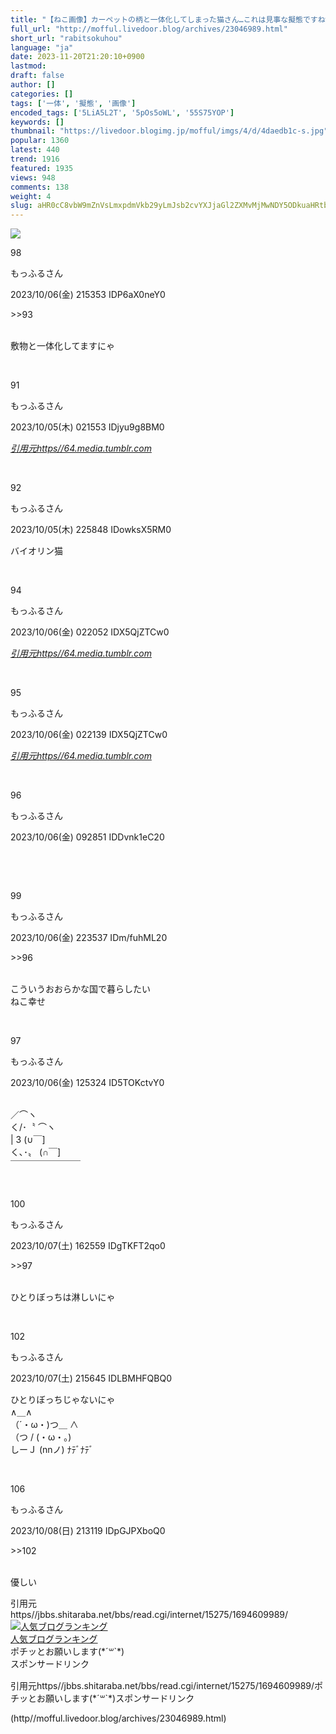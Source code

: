 ```yaml
---
title: "【ねこ画像】カーペットの柄と一体化してしまった猫さん…これは見事な擬態ですねwww "
full_url: "http://mofful.livedoor.blog/archives/23046989.html"
short_url: "rabitsokuhou"
language: "ja"
date: 2023-11-20T21:20:10+0900
lastmod: 
draft: false
author: []
categories: []
tags: ['一体', '擬態', '画像']
encoded_tags: ['5LiA5L2T', '5pOs5oWL', '55S75YOP']
keywords: []
thumbnail: "https://livedoor.blogimg.jp/mofful/imgs/4/d/4daedb1c-s.jpg"
popular: 1360
latest: 440
trend: 1916
featured: 1935
views: 948
comments: 138
weight: 4
slug: aHR0cC8vbW9mZnVsLmxpdmVkb29yLmJsb2cvYXJjaGl2ZXMvMjMwNDY5ODkuaHRtbA==
---
```


![](https://livedoor.blogimg.jp/mofful/imgs/4/d/4daedb1c-s.jpg)

<div><p class='t_h t_i'>98 <p>もっふるさん</p> <p>2023/10/06(金) 215353 IDP6aX0neY0</p></p><p class='t_b t_i'><p class='anchor'>>>93</p><br>敷物と一体化してますにゃ</p><br><p class='t_h'>91 <p>もっふるさん</p> <p> 2023/10/05(木) 021553 IDjyu9g8BM0</p></p> <a href='https//64.media.tumblr.com/871e8d6964e163c6f216206fdd012b5e/7869467c86ac1a66-7c/s1280x1920/9ab0d60b3f2544c04eaa18dfc7eb01c4236aeeb4.jpg' target='_blank' title=''><i><p>引用元https//64.media.tumblr.com<br></p></i></a><br> <p class='t_h'>92 <p>もっふるさん</p> <p> 2023/10/05(木) 225848 IDowksX5RM0</p></p> <p class='t_b'>バイオリン猫</p><p class='t_h t_i'><br></p> <p class='t_h'>94 <p>もっふるさん</p> <p> 2023/10/06(金) 022052 IDX5QjZTCw0</p></p> <a href='https//64.media.tumblr.com/ce53d29fc41ee9f2d0ce3ce0c4cc575c/75a97326074289af-f2/s1280x1920/d781d4aae0e0b2b08bb4b568185fe06aa03a5a0d.jpg' target='_blank' title=''><i><p>引用元https//64.media.tumblr.com<br></p></i></a><br> <p class='t_h'>95 <p>もっふるさん</p> <p> 2023/10/06(金) 022139 IDX5QjZTCw0</p></p> <a href='https//64.media.tumblr.com/64c3f38dbccaaf449161483b9ea46bb4/095a70835d44f92a-b3/s1280x1920/6201a29fe2a93498a18042f339d7e52bef9b113c.jpg' target='_blank' title=''><i><p>引用元https//64.media.tumblr.com<br></p></i></a><br> <p class='t_h'>96 <p>もっふるさん</p> <p> 2023/10/06(金) 092851 IDDvnk1eC20<br></p><br><p> </p></p> <p class='t_b'><br></p> <p class='t_h t_i'>99 <p>もっふるさん</p> <p> 2023/10/06(金) 223537 IDm/fuhML20</p></p> <p class='t_b t_i'><p class='anchor'>>>96</p><br>こういうおおらかな国で暮らしたい<br>ねこ幸せ</p><br> <p class='t_h'>97 <p>もっふるさん</p> <p> 2023/10/06(金) 125324 ID5TOKctvY0</p></p> <p class='t_b'> <br> ／⌒ヽ<br> く/･〝 ⌒ヽ<br> | 3 (∪￣]<br> く､･〟 (∩￣]<br>￣￣￣￣￣￣￣￣</p><br> <p class='t_h t_i'>100 <p>もっふるさん</p> <p> 2023/10/07(土) 162559 IDgTKFT2qo0</p></p> <p class='t_b t_i'><p class='anchor'>>>97</p><br>ひとりぼっちは淋しいにゃ</p><br> <p class='t_h'>102 <p>もっふるさん</p> <p> 2023/10/07(土) 215645 IDLBMHFQBQ0</p></p> <p class='t_b'>ひとりぼっちじゃないにゃ<br> ∧＿∧<br> （´・ω・)つ＿ ∧<br> （つ / (・ω・｡)<br> しーＪ (nnノ) ﾅﾃﾞﾅﾃﾞ</p><br> <p class='t_h t_i'>106 <p>もっふるさん</p> <p> 2023/10/08(日) 213119 IDpGJPXboQ0</p></p> <p class='t_b t_i'><p class='anchor'>>>102</p><br>優しい<br></p>引用元<br> https//jbbs.shitaraba.net/bbs/read.cgi/internet/15275/1694609989/<br><a href='//blog.with2.net/link/?2036932'><img src='https//blog.with2.net/img/banner/banner_21.gif' title='人気ブログランキング'></a><br><a href='//blog.with2.net/link/?2036932'>人気ブログランキング</a><br>ポチッとお願いします(*´꒳`*)<br>スポンサードリンク<br><img border='0' width='1' height='1' src='https//www11.a8.net/0.gif?a8mat=3BDUGQ+4RHMA+2HOM+BS629' alt=''> <p>引用元https//jbbs.shitaraba.net/bbs/read.cgi/internet/15275/1694609989/ポチッとお願いします(*´꒳`*)スポンサードリンク</p></div>

(http//mofful.livedoor.blog/archives/23046989.html)
